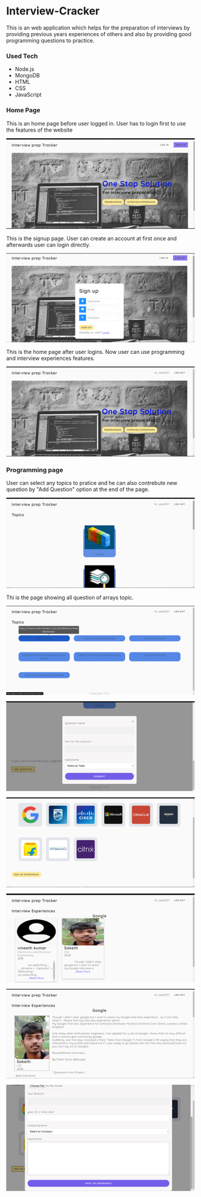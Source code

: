 # Interview-Cracker

This is an web application which helps for the preparation of interviews by providing previous years experiences of others and also by providing good programming questions to practice. 

### Used Tech
* Node.js
* MongoDB
* HTML 
* CSS
* JavaScript

### Home Page

This is an home page before user logged in. User has to login first to use the features of the website

![alt text](./images/home.png)

This is the signup page. User can create an account at first once and afterwards user can login directly.

![alt text](./images/signup.png)

This is the home page after user logins. Now user can use programming and interview experiences features.

![alt text](./images/homelogin.png)

### Programming page

User can select any topics to pratice and he can also contrebute new question by "Add Question" option at the end of the page.

![alt text](./images/programming.png)

Thi is the page showing all question of arrays topic. 

![alt text](./images/questions.png)

![alt text](./images/addquestion.png)

![alt text](./images/companies.png)

![alt text](./images/exps.png)

![alt text](./images/fullexp.png)

![alt text](./images/addexp.png)

